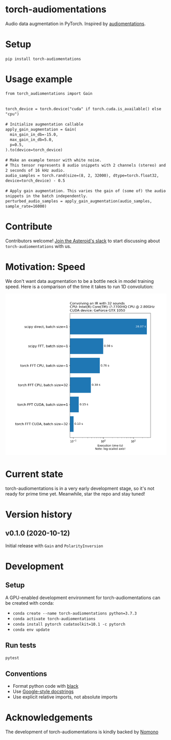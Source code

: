 # torch-audiomentations
Audio data augmentation in PyTorch. Inspired by [audiomentations](https://github.com/iver56/audiomentations).

# Setup

`pip install torch-audiomentations`

# Usage example

```
from torch_audiomentations import Gain


torch_device = torch.device("cuda" if torch.cuda.is_available() else "cpu")

# Initialize augmentation callable
apply_gain_augmentation = Gain(
  min_gain_in_db=-15.0,
  max_gain_in_db=5.0,
  p=0.5,
).to(device=torch_device)

# Make an example tensor with white noise.
# This tensor represents 8 audio snippets with 2 channels (stereo) and 2 seconds of 16 kHz audio.
audio_samples = torch.rand(size=(8, 2, 32000), dtype=torch.float32, device=torch_device) - 0.5

# Apply gain augmentation. This varies the gain of (some of) the audio snippets in the batch independently.
perturbed_audio_samples = apply_gain_augmentation(audio_samples, sample_rate=16000)
```

# Contribute

Contributors welcome! 
[Join the Asteroid's slack](https://join.slack.com/t/asteroid-dev/shared_invite/zt-cn9y85t3-QNHXKD1Et7qoyzu1Ji5bcA)
to start discussing about `torch-audiomentations` with us.

# Motivation: Speed

We don't want data augmentation to be a bottle neck in model training speed. Here is a
comparison of the time it takes to run 1D convolution:

![Convolve execution times](images/convolve_exec_time_plot.png)

# Current state

torch-audiomentations is in a very early development stage, so it's not ready for prime time yet.
Meanwhile, star the repo and stay tuned!

# Version history

## v0.1.0 (2020-10-12)

Initial release with `Gain` and `PolarityInversion`

# Development

## Setup

A GPU-enabled development environment for torch-audiomentations can be created with conda:

* `conda create --name torch-audiomentations python=3.7.3`
* `conda activate torch-audiomentations`
* `conda install pytorch cudatoolkit=10.1 -c pytorch`
* `conda env update`

## Run tests

`pytest`

## Conventions

* Format python code with [black](https://github.com/psf/black)
* Use [Google-style docstrings](https://google.github.io/styleguide/pyguide.html#381-docstrings)
* Use explicit relative imports, not absolute imports

# Acknowledgements

The development of torch-audiomentations is kindly backed by [Nomono](https://nomono.co/)
